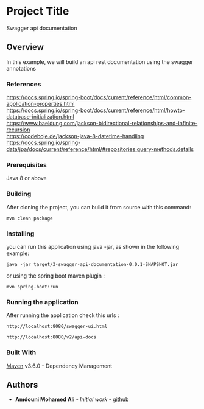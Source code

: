 # Project Title

Swagger api documentation

## Overview

In this example, we will build an api rest documentation using the swagger annotations

### References
https://docs.spring.io/spring-boot/docs/current/reference/html/common-application-properties.html<br/>
https://docs.spring.io/spring-boot/docs/current/reference/html/howto-database-initialization.html<br/>
https://www.baeldung.com/jackson-bidirectional-relationships-and-infinite-recursion<br/>
https://codeboje.de/jackson-java-8-datetime-handling<br/>
https://docs.spring.io/spring-data/jpa/docs/current/reference/html/#repositories.query-methods.details<br/>

### Prerequisites

Java 8 or above

### Building

After cloning the project, you can build it from source with this command:

```
mvn clean package
```

### Installing

you can run this application using java -jar, as shown in the following example:

```
java -jar target/3-swagger-api-documentation-0.0.1-SNAPSHOT.jar
```

or using the spring boot maven plugin :

```
mvn spring-boot:run
```

### Running the application

After running the application check this urls :

```
http://localhost:8080/swagger-ui.html
```


```
http://localhost:8080/v2/api-docs
```

### Built With

[Maven](https://maven.apache.org/) v3.6.0 - Dependency Management

## Authors

* **Amdouni Mohamed Ali** - *Initial work* - [github](https://github.com/amdouni-mohamed-ali)
